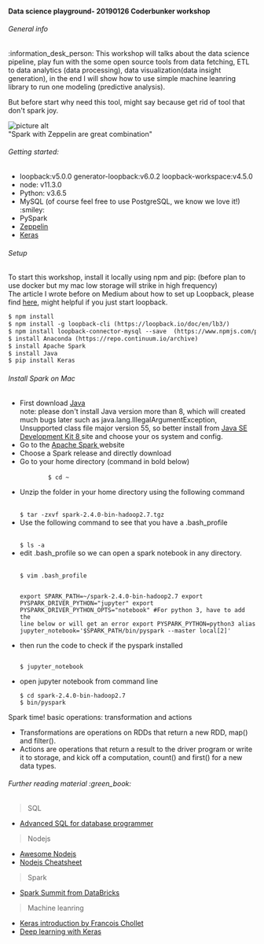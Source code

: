 <h4><strong>Data science playground- 20190126 Coderbunker workshop</strong></h4> 
<h6> General info</h6> :information_desk_person: 
This workshop will talks about the data science pipeline, play fun with the some open source tools from data fetching, ETL to data analytics (data processing), data visualization(data insight generation), in the end I will show how to use simple machine leanring library to run one modeling (predictive analysis).  

But before start why need this tool, might say because get rid of tool that don't spark joy. 

![picture alt](https://pbs.twimg.com/media/DYaocvHU8AAIYYW.jpg)  
"Spark with Zeppelin are great combination" 

<h6> Getting started: </h6> 
<ul>
	<li>loopback:v5.0.0 generator-loopback:v6.0.2 loopback-workspace:v4.5.0 </li>
	<li>node: v11.3.0 </li>
	<li>Python: v3.6.5</li>
	<li>MySQL (of course feel free to use PostgreSQL, we know we love it!) :smiley:</li>
	<Li>PySpark</li>
	<Li><a href= 'https://zeppelin.apache.org/docs/0.6.0/install/install.html'>Zeppelin</a></li>
	<li><a href='https://pypi.org/project/Keras/'>Keras</a>  </li>
	
</ul>

<h6>Setup </h6>
To start this workshop, install it locally using npm and pip: (before plan to use docker but my mac low storage will strike in high frequency)</br> 
The article I wrote before on Medium about how to set up Loopback, please find <a href= https://medium.com/@chloejiy/use-nodejs-loopback-for-the-fullstack-engineering-a0e470c8f801'>here</a>, might helpful if you just start loopback.   

```html 
$ npm install
$ npm install -g loopback-cli (https://loopback.io/doc/en/lb3/) 
$ npm install loopback-connector-mysql --save  (https://www.npmjs.com/package/loopback-connector-mysql) 
$ install Anaconda (https://repo.continuum.io/archive)
$ install Apache Spark 
$ install Java 
$ pip install Keras  

``` 
<h6>Install Spark on Mac</h6>
<ul>
	<li>First download <a href= 'https://www.oracle.com/technetwork/java/javase/downloads/jdk8-downloads-2133151.html'>Java</a> </li>
	note: please don't install Java version more than 8, which will created much bugs later such as java.lang.IllegalArgumentException, Unsupported class file major version 55, so better install from <a href= 'https://www.oracle.com/technetwork/java/javase/downloads/jdk8-downloads-2133151.html'>Java SE Development Kit 8 </a>site and choose your os system and config.  
	<li>Go to the <a href= 'http://spark.apache.org/downloads.html'>Apache Spark </a> website  </li>
	<li>Choose a Spark release and directly download </li>
	<li>Go to your home directory (command in bold below) <br /> 
        <code>
        $ cd ~
	</code> 
	  </li> 
	<li>Unzip the folder in your home directory using the following command </li> <br /> 
<code> 
$ tar -zxvf spark-2.4.0-bin-hadoop2.7.tgz
</code> 
	<li>Use the following command to see that you have a .bash_profile</li> <br /> 
<code>
$ ls -a
</code> 
	<li>edit .bash_profile so we can open a spark notebook in any directory. </li> <br /> 
<code > 
$ vim .bash_profile 
	
export SPARK_PATH=~/spark-2.4.0-bin-hadoop2.7
export PYSPARK_DRIVER_PYTHON="jupyter" 
export PYSPARK_DRIVER_PYTHON_OPTS="notebook" 
#For python 3, have to add the line below or will get an error export PYSPARK_PYTHON=python3 
alias jupyter_notebook='$SPARK_PATH/bin/pyspark --master local[2]'
</code> 
	<li>then run the code to check if the pyspark installed </li> 
<code>  
$ jupyter_notebook 
</code>
<li>open jupyter notebook from command line </li>
<code>
$ cd spark-2.4.0-bin-hadoop2.7 
$ bin/pyspark 
</code>
</ul>  

Spark time!
basic operations: transformation and actions
- Transformations are operations on RDDs that return a new RDD, map() and filter(). 
- Actions are operations that return a result to the driver program or write it to storage, and kick off a computation, count() and first() for a new data types. 

<h6>Further reading material :green_book:</h6>  
<blockquote> SQL </blockquote>  
<ul>
	<li><a href='https://kva.es/Rampant-Tech-Press/Advanced.SQL.Database.Programmers.Handbook.pdf'>Advanced SQL for database programmer</a></li> 
</ul>
<blockquote>Nodejs  </blockquote> 
<ul>
	<li><a href='https://github.com/sindresorhus/awesome-nodejs'>Awesome Nodejs</a></li>  
	<li><a href= 'https://github.com/LeCoupa/awesome-cheatsheets/blob/master/backend/node.js'>Nodejs Cheatsheet</a></li> 
</ul>
<blockquote>Spark </blockquote> 
<ul>
	<li><a href='http://stanford.edu/~rezab/slides/sparksummit2015/lec2.pdf'>Spark Summit from DataBricks</a></li> 
</ul>
<blockquote>Machine leanring </blockquote> 
<ul>
	<li><a href= 'https://web.stanford.edu/class/cs20si/lectures/march9guestlecture.pdf'>Keras introduction by Francois Chollet</a></li>
	<li><a href='http://www.zhanjunlang.com/resources/tutorial/Deep%20Learning%20with%20Keras.pdf'>Deep learning with Keras</a></li> 
</ul>  
